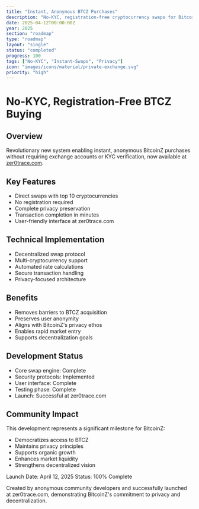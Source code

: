 ```yaml
---
title: "Instant, Anonymous BTCZ Purchases"
description: "No-KYC, registration-free cryptocurrency swaps for BitcoinZ via zer0trace.com"
date: 2025-04-12T00:00:00Z
year: 2025
section: "roadmap"
type: "roadmap"
layout: "single"
status: "completed"
progress: 100
tags: ["No-KYC", "Instant-Swaps", "Privacy"]
icon: "images/icons/material/private-exchange.svg"
priority: "high"
---
```


# No-KYC, Registration-Free BTCZ Buying

## Overview
Revolutionary new system enabling instant, anonymous BitcoinZ purchases without requiring exchange accounts or KYC verification, now available at [zer0trace.com](https://zer0trace.com).

## Key Features
- Direct swaps with top 10 cryptocurrencies
- No registration required
- Complete privacy preservation
- Transaction completion in minutes
- User-friendly interface at zer0trace.com

## Technical Implementation
- Decentralized swap protocol
- Multi-cryptocurrency support
- Automated rate calculations
- Secure transaction handling
- Privacy-focused architecture

## Benefits
- Removes barriers to BTCZ acquisition
- Preserves user anonymity
- Aligns with BitcoinZ's privacy ethos
- Enables rapid market entry
- Supports decentralization goals

## Development Status
- Core swap engine: Complete
- Security protocols: Implemented
- User interface: Complete
- Testing phase: Complete
- Launch: Successful at zer0trace.com

## Community Impact
This development represents a significant milestone for BitcoinZ:
- Democratizes access to BTCZ
- Maintains privacy principles
- Supports organic growth
- Enhances market liquidity
- Strengthens decentralized vision

Launch Date: April 12, 2025
Status: 100% Complete

Created by anonymous community developers and successfully launched at zer0trace.com, demonstrating BitcoinZ's commitment to privacy and decentralization.